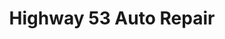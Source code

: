 ---
title: "Highway 53 Auto Repair"
url: /marble-hill/highway-53-auto-repair/
shop: Autowerkstatt
---